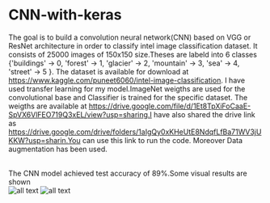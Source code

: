 # CNN-with-keras

The goal is to build a convolution neural network(CNN) based on VGG or ResNet architecture in order to classify intel image classification dataset.
It consists of 25000 images of 150x150 size.Theses are labeld into 6 classes  {'buildings' -> 0, 'forest' -> 1, 'glacier' -> 2, 'mountain' -> 3, 'sea' -> 4, 'street' -> 5 }. The dataset is available for download at https://www.kaggle.com/puneet6060/intel-image-classification.
I have used transfer learning for my model.ImageNet weigths are used for the convolutional base and Classifier is trained for the specific dataset.
The weigths are available at https://drive.google.com/file/d/1Et8TpXiFoCaaE-SpVX6VlFEO719Q3xEL/view?usp=sharing.I have also shared the drive link as https://drive.google.com/drive/folders/1aIgQy0xKHeUtE8NdqfLfBa71WV3jUKKW?usp=sharin.You can use this link to run the code.
Moreover Data augmentation has been used.

<br /> The CNN model achieved test accuracy of 89%.Some visual results are shown
<br/>
![all text](https://github.com/fareehaikram/images/blob/main/adam0001.JPG)
![all text](https://github.com/fareehaikram/images/blob/main/heat.JPG)


